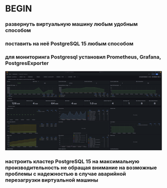 # BEGIN
### развернуть виртуальную машину любым удобным способом
### поставить на неё PostgreSQL 15 любым способом
### для мониторинга Postgresql установил Prometheus, Grafana, PostgresExporter
![Иллюстрация к проекту](2024-12-23_10-58-32.png)

### настроить кластер PostgreSQL 15 на максимальную производительность не обращая внимание на возможные проблемы с надежностью в случае аварийной перезагрузки виртуальной машины
